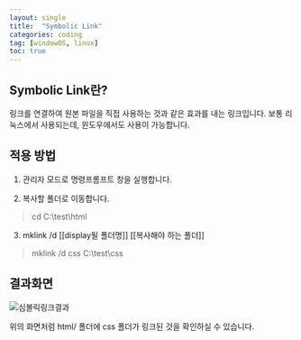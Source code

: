 ```yaml
---
layout: single
title:  "Symbolic Link"
categories: coding
tag: [windowOS, linux]
toc: true
---
```


## Symbolic Link란? 
링크를 연결하여 원본 파일을 직접 사용하는 것과 같은 효과를 내는 링크입니다. 
보통 리눅스에서 사용되는데, 윈도우에서도 사용이 가능합니다.

## 적용 방법
1. 관리자 모드로 명령프롬프트 창을 실행합니다.

2. 복사할 폴더로 이동합니다.
> cd C:\test\html

3. mklink /d [[display될 폴더명]] [[복사해야 하는 폴더]]
> mklink /d css C:\test\css

## 결과화면
![심볼릭링크결과](https://github.com/yelo-o/yelo-o.github.io/assets/64743180/ced55ce8-8525-4a3d-a409-ca8def14a031)

위의 화면처럼 html/ 폴더에 css 폴더가 링크된 것을 확인하실 수 있습니다.
